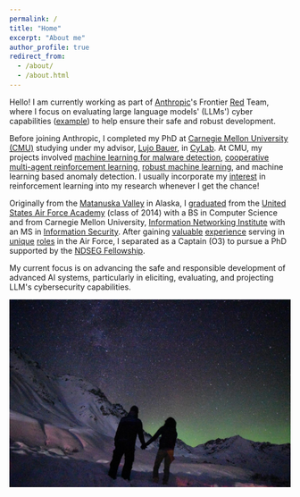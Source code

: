 ```yaml
---
permalink: /
title: "Home"
excerpt: "About me"
author_profile: true
redirect_from: 
  - /about/
  - /about.html
---
```


Hello! I am currently working as part of [Anthropic](https://www.anthropic.com/)'s Frontier [Red](https://red.anthropic.com/) Team, where I focus on evaluating large language models' (LLMs') cyber capabilities ([example](https://red.anthropic.com/2025/cyber-toolkits/)) to help ensure their safe and robust development.

Before joining Anthropic, I completed my PhD at [Carnegie Mellon University (CMU)](https://www.cmu.edu/) studying under my advisor, [Lujo Bauer](https://users.ece.cmu.edu/~lbauer/), in [CyLab](https://www.cylab.cmu.edu/). At CMU, my projects involved [machine learning for malware detection](/publications/2021-06-07-malware-makeover-breaking-ml-based-static-analysis-by-modifying-executable-bytes), [cooperative multi-agent reinforcement learning](/publications/2022-05-11-anyplay-an-intrinsic-augmentation-for-zero-shot-coordination), [robust machine learning](/publications/2023-08-09-adversarial-training-for-raw-binary-malware-classifiers.md), and machine learning based anomaly detection. I usually incorporate my [interest](https://keanelucas.com/projects/doom-bot) in reinforcement learning into my research whenever I get the chance!

Originally from the [Matanuska Valley](https://www.frontiersman.com/news/trio-of-valley-students-graduate-together-from-u-s-air-force-academy/article_e0b6e5de-edad-11e3-98fc-001a4bcf887a.html) in Alaska, I [graduated](https://youtu.be/tCckScbNfq8?t=88) from the [United States Air Force Academy](https://www.usafa.edu/) (class of 2014) with a BS in Computer Science and from Carnegie Mellon University, [Information Networking Institute](https://www.cmu.edu/ini/) with an MS in [Information Security](https://www.cmu.edu/ini/academics/msis/index.html). After gaining [valuable](https://www.dvidshub.net/video/330646/usafa-team-competes-nsa-cyberdefense-exercise) [experience](https://www.wired.com/story/national-guards-fire-mapping-drones-get-ai-upgrade/) serving in [unique](https://www.jpl.nasa.gov/) [roles](https://www.ai.mil/) in the Air Force, I separated as a Captain (O3) to pursue a PhD supported by the [NDSEG Fellowship](https://ndseg.sysplus.com/).

My current focus is on advancing the safe and responsible development of advanced AI systems, particularly in eliciting, evaluating, and projecting LLM's cybersecurity capabilities.

![](images/holdinghands_northernlights.jpg)
